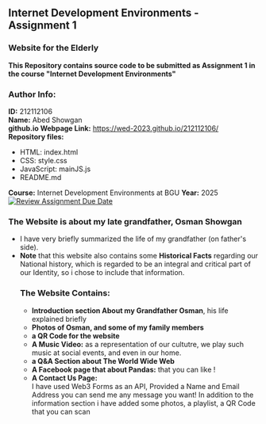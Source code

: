 ## Internet Development Environments - Assignment 1 
### Website for the Elderly
**This Repository contains source code to be submitted as Assignment 1 in the course "Internet Development Environments"**

### Author Info:
**ID:** 212112106  
**Name:** Abed Showgan    
**github.io Webpage Link:** https://wed-2023.github.io/212112106/   
**Repository files:** 
 - HTML: index.html
 - CSS: style.css
 - JavaScript: mainJS.js
 - README.md

**Course:** Internet Development Environments at BGU
**Year:** 2025    
[![Review Assignment Due Date](https://classroom.github.com/assets/deadline-readme-button-22041afd0340ce965d47ae6ef1cefeee28c7c493a6346c4f15d667ab976d596c.svg)](https://classroom.github.com/a/89IMDEJr)

### The Website is about my late grandfather, Osman Showgan  
- I have very briefly summarized the life of my grandfather (on father's side).  
- **Note** that this website also contains some **Historical Facts** regarding our National history, which is regarded to be an integral and critical part of our Identity, 
    so i chose to include that information.  <br>
  ### The Website Contains:  
   - **Introduction section About my Grandfather Osman**, his life explained briefly
   - **Photos of Osman, and some of my family members**
   - **a QR Code for the website**
   - **A Music Video:** as a representation of our cultutre, we play such music at social events, and even in our home.  
   - **a Q&A Section about The World Wide Web**
   - **A Facebook page that about Pandas:** that you can like !
   - **A Contact Us Page:**  
     I have used Web3 Forms as an API, Provided a Name and Email Address you can send me any message you want!
     In addition to the information section i have added some photos, a playlist, a QR Code that you can scan
